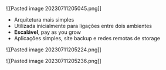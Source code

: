 ![[Pasted image 20230711205045.png]]

- Arquitetura mais simples
- Utilizada inicialmente para ligações entre dois ambientes
- **Escalável**, pay as you grow
- Aplicações simples, site backup e redes remotas de storage


![[Pasted image 20230711205224.png]]

![[Pasted image 20230711205236.png]]

